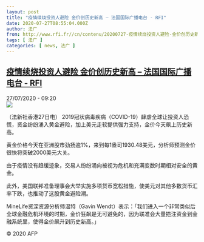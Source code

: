```yaml
---
layout: post
title: "疫情续烧投资人避险 金价创历史新高 – 法国国际广播电台 - RFI"
date: 2020-07-27T08:55:04.000Z
author: 法广
from: http://www.rfi.fr//cn/contenu/20200727-疫情续烧投资人避险-金价创历史新高
tags: [ 法广 ]
categories: [ news, 法广 ]
---
```

<!--1595840104000-->
[疫情续烧投资人避险 金价创历史新高 – 法国国际广播电台 - RFI](http://www.rfi.fr//cn/contenu/20200727-%E7%96%AB%E6%83%85%E7%BB%AD%E7%83%A7%E6%8A%95%E8%B5%84%E4%BA%BA%E9%81%BF%E9%99%A9-%E9%87%91%E4%BB%B7%E5%88%9B%E5%8E%86%E5%8F%B2%E6%96%B0%E9%AB%98)
------

<div>
<div>27/07/2020 - 09:20</div><img src="https://s.rfi.fr/media/display/6027f07a-cfdd-11ea-94c3-005056bff430/w:310/p:16x9/eco0001b.200727152005.jpg"><div class="t-content__body u-clearfix"><div class="m-interstitial"></div><p>（法新社香港27日电）    2019冠状病毒疾病（COVID-19）肆虐全球让投资人恐慌，资金纷纷涌入黄金避险，加上美元走软提供强力支持，金价今天飙上历史新高。</p><p>    黄金价格今天在亚洲股市劲扬逾1%，来到每1盎司1930.48美元，分析师预测金价很快将突破2000美元大关。</p><p>    由于疫情没有趋缓迹象，交易人纷纷涌向被视为危机和充满变数时期相对安全的黄金。</p><p>    此外，美国联邦准备理事会大举实施多项货币宽松措施，使美元对其他多数货币汇率下跌，也推动了这股黄金避险潮。</p><p>    MineLife资深资源分析师温特（Gavin Wendt）表示：「我们进入一个非常类似后全球金融危机环境的时期，金价狂飙是无可避免的，因为联准会大量挹注资金到金融系统里，使得金价飙升到历史新高。」</p><p class="t-copyright">© 2020 AFP</p>        </div>
</div>
